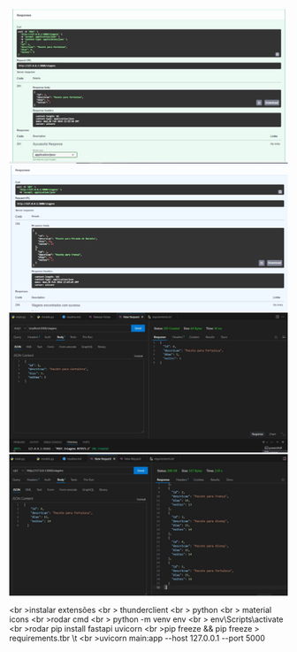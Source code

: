 <img src="imagem_post_yuri.jpg">
<img src="imagem_get.jpg">
<img src="thunder_post_yuri.jpg">
<img src="thunder_get.jpg">




<br \>instalar extensões
<br \>	thunderclient
<br \>	python
<br \>	material icons
<br \>rodar cmd
<br \>	python -m venv env
<br \>	env\Scripts\activate
<br \>rodar pip install fastapi uvicorn
<br \>pip freeze && pip freeze > requirements.tbr \t
<br \>uvicorn main:app --host 127.0.0.1 --port 5000
